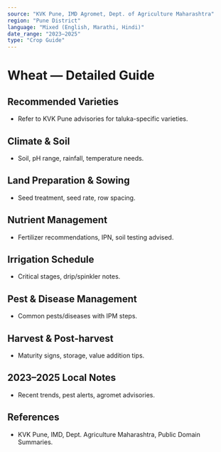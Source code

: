 ```yaml
---
source: "KVK Pune, IMD Agromet, Dept. of Agriculture Maharashtra"
region: "Pune District"
language: "Mixed (English, Marathi, Hindi)"
date_range: "2023–2025"
type: "Crop Guide"
---
```

# Wheat — Detailed Guide
## Recommended Varieties
- Refer to KVK Pune advisories for taluka-specific varieties.

## Climate & Soil
- Soil, pH range, rainfall, temperature needs.

## Land Preparation & Sowing
- Seed treatment, seed rate, row spacing.

## Nutrient Management
- Fertilizer recommendations, IPN, soil testing advised.

## Irrigation Schedule
- Critical stages, drip/spinkler notes.

## Pest & Disease Management
- Common pests/diseases with IPM steps.

## Harvest & Post-harvest
- Maturity signs, storage, value addition tips.

## 2023–2025 Local Notes
- Recent trends, pest alerts, agromet advisories.

## References
- KVK Pune, IMD, Dept. Agriculture Maharashtra, Public Domain Summaries.
